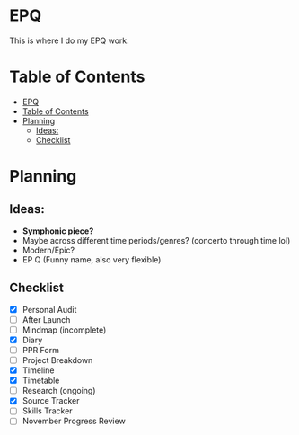 # EPQ
This is where I do my EPQ work.

# Table of Contents
- [EPQ](#epq)
- [Table of Contents](#table-of-contents)
- [Planning](#planning)
  - [Ideas:](#ideas)
  - [Checklist](#checklist)


# Planning

## Ideas:

- **Symphonic piece?**
- Maybe across different time periods/genres? (concerto through time lol)
- Modern/Epic?
- EP Q (Funny name, also very flexible)

## Checklist

- [x] Personal Audit
- [ ] After Launch
- [ ] Mindmap (incomplete)
- [x] Diary
- [ ] PPR Form
- [ ] Project Breakdown
- [x] Timeline
- [x] Timetable
- [ ] Research (ongoing)
- [x] Source Tracker
- [ ] Skills Tracker
- [ ] November Progress Review
